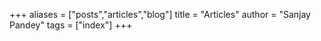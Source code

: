 +++
aliases = ["posts","articles","blog"]
title = "Articles"
author = "Sanjay Pandey"
tags = ["index"]
+++
